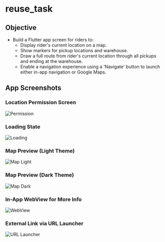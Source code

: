 # reuse_task

## Objective

- Build a Flutter app screen for riders to:
  - Display rider's current location on a map.
  - Show markers for pickup locations and warehouse.
  - Draw a full route from rider's current location through all pickups and ending at the warehouse.
  - Enable a navigation experience using a 'Navigate' button to launch either in-app navigation or Google Maps.

## App Screenshots

### Location Permission Screen  
![Permission](screenshots/a_permission.jpg)

### Loading State  
![Loading](screenshots/b_loading.jpg)

### Map Preview (Light Theme)  
![Map Light](screenshots/c_map_preview.jpg)

### Map Preview (Dark Theme)  
![Map Dark](screenshots/c_map_preview_dark_theme.jpg)

### In-App WebView for More Info  
![WebView](screenshots/d_more_info_inappwebview.jpg)

### External Link via URL Launcher  
![URL Launcher](screenshots/e_url_launcher_to_external.jpg)
